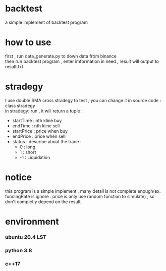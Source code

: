 # backtest
a simple implement of backtest program
# how to use
first , run data_generate.py to down data from binance <br>
then run backtest program , enter imformation in need , result will output to result.txt <br>
# stradegy
I use double SMA cross stradegy to test , you can change it in source code : class stradegy <br>
in stradegy::run , it will return a tuple :  <br>
* startTime : nth kline buy  <br>
* endTime : nth kline sell <br>
* startPrice : price when buy  <br>
* endPrice : price when sell  <br>
* status : describe about the trade : <br>
    * 0 : long  
    * 1 : short 
    * -1 : Liquidation 
# notice
this program is a simple implement , many detail is not complete enough(ex. fundingRate is ignore . price is only use random function to simulate) , so  don't completly depend on the result
# environment
### ubuntu 20.4 LST
### python 3.8
### c++17
